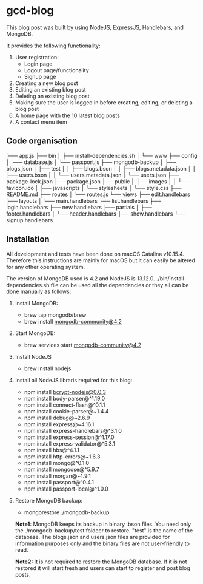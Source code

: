 # gcd-blog

This blog post was built by using NodeJS, ExpressJS, Handlebars, and MongoDB.

It provides the following functionality:

1. User registration:
    - Login page
    - Logout page/functionality
    - Signup page
2. Creating a new blog post
3. Editing an existing blog post
4. Deleting an existing blog post
4. Making sure the user is logged in before creating, editing, or deleting a blog post
5. A home page with the 10 latest blog posts
6. A contact menu item


## Code organisation

├── app.js
├── bin
│  ├── install-dependencies.sh
│  └── www
├── config
│  ├── database.js
│  └── passport.js
├── mongodb-backup
│  ├── blogs.json
│  ├── test
│  │  ├── blogs.bson
│  │  ├── blogs.metadata.json
│  │  ├── users.bson
│  │  └── users.metadata.json
│  └── users.json
├── package-lock.json
├── package.json
├── public
│  ├── images
│  │  └── favicon.ico
│  ├── javascripts
│  └── stylesheets
│     └── style.css
├── README.md
├── routes
│  └── routes.js
└── views
   ├── edit.handlebars
   ├── layouts
   │  └── main.handlebars
   ├── list.handlebars
   ├── login.handlebars
   ├── new.handlebars
   ├── partials
   │  ├── footer.handlebars
   │  └── header.handlebars
   ├── show.handlebars
   └── signup.handlebars


## Installation

All development and tests have been done on macOS Catalina v10.15.4. Therefore this instructions are mainly for macOS but it can easily be altered for any other operating system.

The version of MongoDB used is 4.2 and NodeJS is 13.12.0. ./bin/install-dependencies.sh file can be used all the dependencies or they all can be done manually as follows:

1. Install MongoDB:
   - brew tap mongodb/brew
   - brew install mongodb-community@4.2
2. Start MongoDB:
   - brew services start mongodb-community@4.2
3. Install NodeJS
   - brew install nodejs
4. Install all NodeJS libraris required for this blog:
   - npm install bcrypt-nodejs@0.0.3
   - npm install body-parser@^1.19.0
   - npm install connect-flash@^0.1.1
   - npm install cookie-parser@~1.4.4
   - npm install debug@~2.6.9
   - npm install express@~4.16.1
   - npm install express-handlebars@^3.1.0
   - npm install express-session@^1.17.0
   - npm install express-validator@^5.3.1
   - npm install hbs@^4.1.1
   - npm install http-errors@~1.6.3
   - npm install mongo@^0.1.0
   - npm install mongoose@^5.9.7
   - npm install morgan@~1.9.1
   - npm install passport@^0.4.1
   - npm install passport-local@^1.0.0 

5. Restore MongoDB backup:
   - mongorestore ./mongodb-backup
   
   **Note1:** MongoDB keeps its backup in binary .bson files. You need only the ./mongodb-backup/test foldeer to restore. "test" is the name of the database. The blogs.json and users.json files are provided for information purposes only and the binary files are not user-friendly to read.

   **Note2:** It is not required to restore the MongoDB database. If it is not restored it will start fresh and users can start to register and post blog posts.